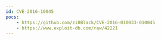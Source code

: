 ```yaml
---
id: CVE-2016-10045
pocs:
    - https://github.com/zi0Black/CVE-2016-010033-010045
    - https://www.exploit-db.com/raw/42221
---
```

